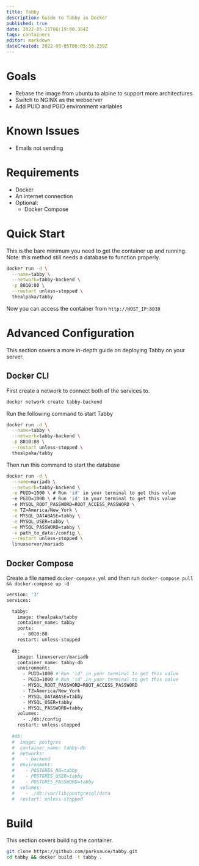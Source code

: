 ```yaml
---
title: Tabby
description: Guide to Tabby in Docker
published: true
date: 2022-05-21T06:19:00.384Z
tags: containers
editor: markdown
dateCreated: 2022-05-05T06:05:38.239Z
---
```


# Goals
- Rebase the image from ubuntu to alpine to support more architectures
- Switch to NGINX as the webserver
- Add PUID and PGID environment variables

# Known Issues
- Emails not sending

# Requirements
- Docker
- An internet connection
- Optional:
	- Docker Compose

# Quick Start
This is the bare minimum you need to get the container up and running. Note: this method still needs a database to function properly.
```bash
docker run -d \
  --name=tabby \
  --network=tabby-backend \
  -p 8010:80 \
  --restart unless-stopped \
  thealpaka/tabby
```
Now you can access the container from `http://HOST_IP:8010`

# Advanced Configuration
This section covers a more in-depth guide on deploying Tabby on your server.

## Docker CLI
First create a network to connect both of the services to.
```bash
docker network create tabby-backend
```
Run the following command to start Tabby
```bash
docker run -d \
  --name=tabby \
  --network=tabby-backend \
  -p 8010:80 \
  --restart unless-stopped \
  thealpaka/tabby
```
Then run this command to start the database
```bash
docker run -d \
  --name=mariadb \
  --network=tabby-backend \
  -e PUID=1000 \ # Run 'id' in your terminal to get this value
  -e PGID=1000 \ # Run 'id' in your terminal to get this value
  -e MYSQL_ROOT_PASSWORD=ROOT_ACCESS_PASSWORD \
  -e TZ=America/New_York \
  -e MYSQL_DATABASE=tabby \
  -e MYSQL_USER=tabby \
  -e MYSQL_PASSWORD=tabby \
  -v path_to_data:/config \
  --restart unless-stopped \
  linuxserver/mariadb
```
## Docker Compose
Create a file named `docker-compose.yml` and then run `docker-compose pull && docker-compose up -d`
```bash
version: '3'
services:

  tabby:
    image: thealpaka/tabby
    container_name: tabby
    ports:
      - 8010:80
    restart: unless-stopped
    
  db:
    image: linuxserver/mariadb
    container_name: tabby-db
    environment:
      - PUID=1000 # Run 'id' in your terminal to get this value
      - PGID=1000 # Run 'id' in your terminal to get this value
      - MYSQL_ROOT_PASSWORD=ROOT_ACCESS_PASSWORD
      - TZ=America/New_York
      - MYSQL_DATABASE=tabby
      - MYSQL_USER=tabby
      - MYSQL_PASSWORD=tabby
    volumes:
      - ./db:/config
    restart: unless-stopped
    
  #db:
  #  image: postgres
  #  container_name: tabby-db
  #  networks:
  #    - backend
  #  environment:
  #    - POSTGRES_DB=tabby
  #    - POSTGRES_USER=tabby
  #    - POSTGRES_PASSWORD=tabby
  #  volumes:
  #    - ./db:/var/lib/postgresql/data
  #  restart: unless-stopped

```

# Build
This section covers building the container.

```bash
git clone https://github.com/parksauce/tabby.git
cd tabby && docker build -t tabby .
```